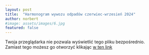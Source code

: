 ```yaml
---
layout: post
title:  "Harmonogram wywozu odpadów czerwiec-wrzesień 2024"
author: norbert
#image: assets/images/6.jpg
featured: false
---
```


<object data="/assets/attachments/odpady-harmonogram-6-9-24.pdf" type="application/pdf" width="800" height="1035">
  <p>Twoja przeglądarka nie pozwala wyświetlić tego pliku bezpośrednio.
  Zamiast tego możesz go otworzyć klikając <a href="/assets/attachments/odpady-harmonogram-6-9-24.pdf">w ten link</a></p>
</object>